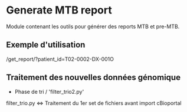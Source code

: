 # Generate MTB report

Module contenant les outils pour générer des reports MTB et pre-MTB.

## Exemple d'utilisation

<nom du site web>/get_report/?patient_id=T02-0002-DX-001O

## Traitement des nouvelles données génomique

*  Phase de tri / 'filter_trio2.py'

filter_trio.py <=> Traitement du 1er set de fichiers avant import cBioportal
